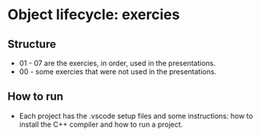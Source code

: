 # Object lifecycle: exercies
## Structure
* 01 - 07 are the exercies, in order, used in the presentations.
* 00 - some exercies that were not used in the presentations.

## How to run
* Each project has the .vscode setup files and some instructions: how to install the C++ compiler and how to run a project.